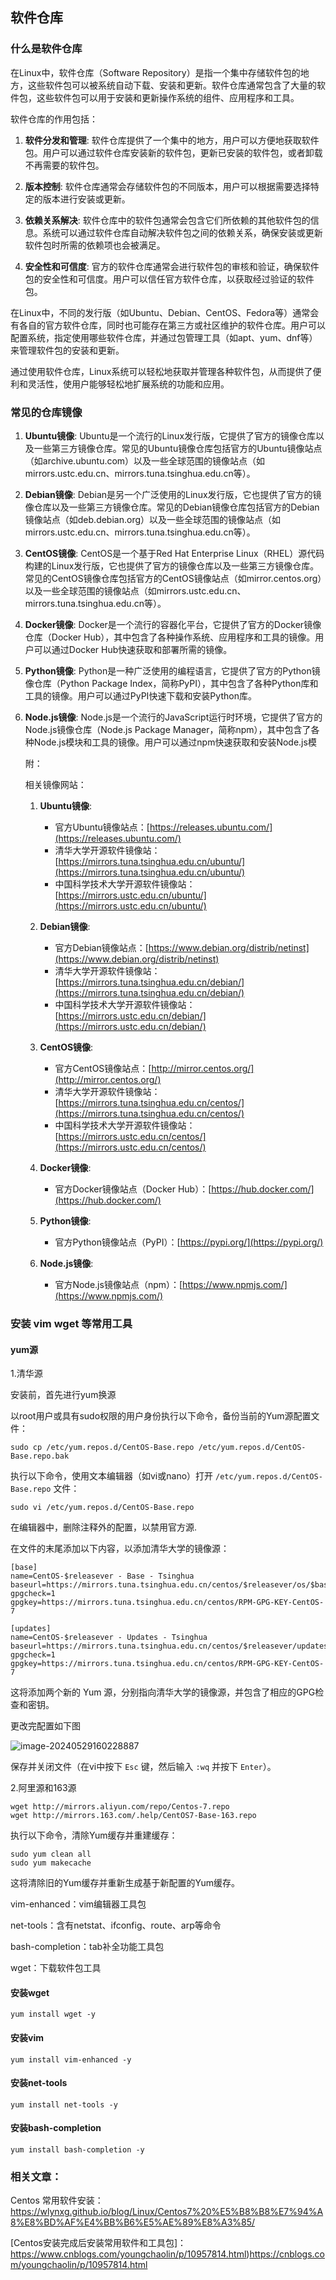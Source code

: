 ## 软件仓库

### 什么是软件仓库

在Linux中，软件仓库（Software Repository）是指一个集中存储软件包的地方，这些软件包可以被系统自动下载、安装和更新。软件仓库通常包含了大量的软件包，这些软件包可以用于安装和更新操作系统的组件、应用程序和工具。

软件仓库的作用包括：

1. **软件分发和管理**: 软件仓库提供了一个集中的地方，用户可以方便地获取软件包。用户可以通过软件仓库安装新的软件包，更新已安装的软件包，或者卸载不再需要的软件包。

2. **版本控制**: 软件仓库通常会存储软件包的不同版本，用户可以根据需要选择特定的版本进行安装或更新。

3. **依赖关系解决**: 软件仓库中的软件包通常会包含它们所依赖的其他软件包的信息。系统可以通过软件仓库自动解决软件包之间的依赖关系，确保安装或更新软件包时所需的依赖项也会被满足。

4. **安全性和可信度**: 官方的软件仓库通常会进行软件包的审核和验证，确保软件包的安全性和可信度。用户可以信任官方软件仓库，以获取经过验证的软件包。

在Linux中，不同的发行版（如Ubuntu、Debian、CentOS、Fedora等）通常会有各自的官方软件仓库，同时也可能存在第三方或社区维护的软件仓库。用户可以配置系统，指定使用哪些软件仓库，并通过包管理工具（如apt、yum、dnf等）来管理软件包的安装和更新。

通过使用软件仓库，Linux系统可以轻松地获取并管理各种软件包，从而提供了便利和灵活性，使用户能够轻松地扩展系统的功能和应用。

### 常见的仓库镜像

1. **Ubuntu镜像**: Ubuntu是一个流行的Linux发行版，它提供了官方的镜像仓库以及一些第三方镜像仓库。常见的Ubuntu镜像仓库包括官方的Ubuntu镜像站点（如archive.ubuntu.com）以及一些全球范围的镜像站点（如mirrors.ustc.edu.cn、mirrors.tuna.tsinghua.edu.cn等）。

2. **Debian镜像**: Debian是另一个广泛使用的Linux发行版，它也提供了官方的镜像仓库以及一些第三方镜像仓库。常见的Debian镜像仓库包括官方的Debian镜像站点（如deb.debian.org）以及一些全球范围的镜像站点（如mirrors.ustc.edu.cn、mirrors.tuna.tsinghua.edu.cn等）。

3. **CentOS镜像**: CentOS是一个基于Red Hat Enterprise Linux（RHEL）源代码构建的Linux发行版，它也提供了官方的镜像仓库以及一些第三方镜像仓库。常见的CentOS镜像仓库包括官方的CentOS镜像站点（如mirror.centos.org）以及一些全球范围的镜像站点（如mirrors.ustc.edu.cn、mirrors.tuna.tsinghua.edu.cn等）。

4. **Docker镜像**: Docker是一个流行的容器化平台，它提供了官方的Docker镜像仓库（Docker Hub），其中包含了各种操作系统、应用程序和工具的镜像。用户可以通过Docker Hub快速获取和部署所需的镜像。

5. **Python镜像**: Python是一种广泛使用的编程语言，它提供了官方的Python镜像仓库（Python Package Index，简称PyPI），其中包含了各种Python库和工具的镜像。用户可以通过PyPI快速下载和安装Python库。

6. **Node.js镜像**: Node.js是一个流行的JavaScript运行时环境，它提供了官方的Node.js镜像仓库（Node.js Package Manager，简称npm），其中包含了各种Node.js模块和工具的镜像。用户可以通过npm快速获取和安装Node.js模

   附：

   相关镜像网站：

   1. **Ubuntu镜像**:
      - 官方Ubuntu镜像站点：[https://releases.ubuntu.com/](https://releases.ubuntu.com/)
      - 清华大学开源软件镜像站：[https://mirrors.tuna.tsinghua.edu.cn/ubuntu/](https://mirrors.tuna.tsinghua.edu.cn/ubuntu/)
      - 中国科学技术大学开源软件镜像站：[https://mirrors.ustc.edu.cn/ubuntu/](https://mirrors.ustc.edu.cn/ubuntu/)

   2. **Debian镜像**:
      - 官方Debian镜像站点：[https://www.debian.org/distrib/netinst](https://www.debian.org/distrib/netinst)
      - 清华大学开源软件镜像站：[https://mirrors.tuna.tsinghua.edu.cn/debian/](https://mirrors.tuna.tsinghua.edu.cn/debian/)
      - 中国科学技术大学开源软件镜像站：[https://mirrors.ustc.edu.cn/debian/](https://mirrors.ustc.edu.cn/debian/)

   3. **CentOS镜像**:
      - 官方CentOS镜像站点：[http://mirror.centos.org/](http://mirror.centos.org/)
      - 清华大学开源软件镜像站：[https://mirrors.tuna.tsinghua.edu.cn/centos/](https://mirrors.tuna.tsinghua.edu.cn/centos/)
      - 中国科学技术大学开源软件镜像站：[https://mirrors.ustc.edu.cn/centos/](https://mirrors.ustc.edu.cn/centos/)

   4. **Docker镜像**:
      - 官方Docker镜像站点（Docker Hub）：[https://hub.docker.com/](https://hub.docker.com/)

   5. **Python镜像**:
      - 官方Python镜像站点（PyPI）：[https://pypi.org/](https://pypi.org/)

   6. **Node.js镜像**:
      - 官方Node.js镜像站点（npm）：[https://www.npmjs.com/](https://www.npmjs.com/)


### 安装 vim wget 等常用工具

#### yum源

1.清华源

安装前，首先进行yum换源

以root用户或具有sudo权限的用户身份执行以下命令，备份当前的Yum源配置文件：

```
sudo cp /etc/yum.repos.d/CentOS-Base.repo /etc/yum.repos.d/CentOS-Base.repo.bak
```

执行以下命令，使用文本编辑器（如vi或nano）打开 `/etc/yum.repos.d/CentOS-Base.repo` 文件：

```
sudo vi /etc/yum.repos.d/CentOS-Base.repo
```

在编辑器中，删除注释外的配置，以禁用官方源.

在文件的末尾添加以下内容，以添加清华大学的镜像源：

```
[base]
name=CentOS-$releasever - Base - Tsinghua
baseurl=https://mirrors.tuna.tsinghua.edu.cn/centos/$releasever/os/$basearch/
gpgcheck=1
gpgkey=https://mirrors.tuna.tsinghua.edu.cn/centos/RPM-GPG-KEY-CentOS-7

[updates]
name=CentOS-$releasever - Updates - Tsinghua
baseurl=https://mirrors.tuna.tsinghua.edu.cn/centos/$releasever/updates/$basearch/
gpgcheck=1
gpgkey=https://mirrors.tuna.tsinghua.edu.cn/centos/RPM-GPG-KEY-CentOS-7
```

这将添加两个新的 Yum 源，分别指向清华大学的镜像源，并包含了相应的GPG检查和密钥。

更改完配置如下图

![image-20240529160228887](D:/STUDY/CloudComputing/Essential/linux/3.配置软件仓库/D/image-20240529160228887.png)

保存并关闭文件（在vi中按下 `Esc` 键，然后输入 `:wq` 并按下 `Enter`）。

2.阿里源和163源

```
wget http://mirrors.aliyun.com/repo/Centos-7.repo
wget http://mirrors.163.com/.help/CentOS7-Base-163.repo
```





执行以下命令，清除Yum缓存并重建缓存：

```
sudo yum clean all
sudo yum makecache
```

这将清除旧的Yum缓存并重新生成基于新配置的Yum缓存。



vim-enhanced：vim编辑器工具包

net-tools：含有netstat、ifconfig、route、arp等命令

bash-completion：tab补全功能工具包

wget：下载软件包工具



#### 安装wget 

```
yum install wget -y
```

#### 安装vim

```
yum install vim-enhanced -y
```

#### 安装net-tools

```
yum install net-tools -y
```

#### 安装bash-completion

```
yum install bash-completion -y
```



### 相关文章：

Centos 常用软件安装：https://wlynxg.github.io/blog/Linux/Centos7%20%E5%B8%B8%E7%94%A8%E8%BD%AF%E4%BB%B6%E5%AE%89%E8%A3%85/

[Centos安装完成后安装常用软件和工具包]：https://www.cnblogs.com/youngchaolin/p/10957814.html)https://cnblogs.com/youngchaolin/p/10957814.html